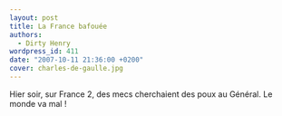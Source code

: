 ```yaml
---
layout: post
title: La France bafouée
authors:
  - Dirty Henry
wordpress_id: 411
date: "2007-10-11 21:36:00 +0200"
cover: charles-de-gaulle.jpg
---
```


Hier soir, sur France 2, des mecs cherchaient des poux au Général. Le monde va
mal !
